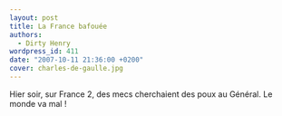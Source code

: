 ```yaml
---
layout: post
title: La France bafouée
authors:
  - Dirty Henry
wordpress_id: 411
date: "2007-10-11 21:36:00 +0200"
cover: charles-de-gaulle.jpg
---
```


Hier soir, sur France 2, des mecs cherchaient des poux au Général. Le monde va
mal !
